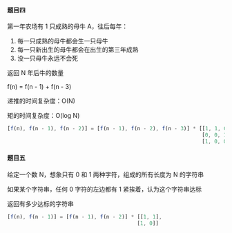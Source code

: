 

#### 题目四

第一年农场有 1 只成熟的母牛 A，往后每年：

1. 每一只成熟的母牛都会生一只母牛
2. 每一只新出生的母牛都会在出生的第三年成熟
3. 没一只母牛永远不会死

返回 N 年后牛的数量

f(n) = f(n - 1) + f(n - 3)



递推的时间复杂度：O(N)

矩的时间复杂度：O(log N)

```javascript
[f(n), f(n - 1), f(n - 2)] = [f(n - 1), f(n - 2), f(n - 3)] * [[1, 1, 0],
                                                               [0, 0, 1],
                                                               [1, 0, 0]]
```





#### 题目五

给定一个数 N，想象只有 0 和 1 两种字符，组成的所有长度为 N 的字符串

如果某个字符串，任何 0 字符的左边都有 1 紧挨着，认为这个字符串达标

返回有多少达标的字符串

 ```javascript
[f(n), f(n - 1)] = [f(n - 1), f(n - 2)] * [[1, 1],
                                           [1, 0]]
 ```


